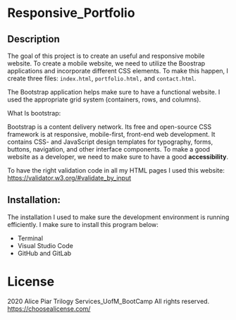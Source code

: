 # Responsive_Portfolio


## Description

The goal of this project is to create an useful and responsive mobile website. To create a mobile website, we need to utilize the Boostrap applications and incorporate different CSS elements. To make this happen, I create three files: `index.html`, `portfolio.html,` and `contact.html`. 

The  Bootstrap application helps make sure to have a functional website. I  used the appropriate grid system (containers, rows, and columns).

What Is bootstrap:

Bootstrap is a content delivery network. Its free and open-source CSS framework is at responsive, mobile-first, front-end web development. It contains CSS- and JavaScript design templates for typography, forms, buttons, navigation, and other interface components. To make a good website as a developer, we need to make sure to have a good  **accessibility**.


To have the right validation code in all my HTML pages I used this website: https://validator.w3.org/#validate_by_input


## Installation:

The installation I used to make sure the development environment is running efficiently. I make sure to install this program below:

* Terminal
* Visual Studio Code
* GitHub and GitLab



# License 

2020 Alice Piar Trilogy Services_UofM_BootCamp  All rights reserved.
https://choosealicense.com/
